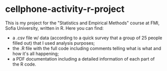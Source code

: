 # cellphone-activity-r-project

This is my project for the "Statistics and Empirical Methods" course at FMI, Sofia University, written in R.
Here you can find:
- a .csv file w/ data (according to a quick survey that a group of 25 people filled out) that I used analysis purposes;
- the .R file with the full code including comments telling what is what and how it's all happening;
- a PDF documentation including a detailed information of each part of the R code.
